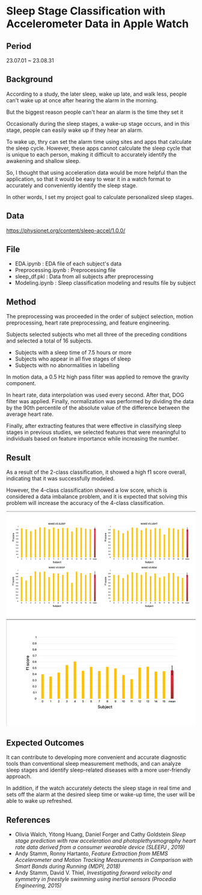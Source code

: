 # Sleep Stage Classification with Accelerometer Data in Apple Watch

## Period
23.07.01 ~ 23.08.31

## Background
According to a study, the later sleep, wake up late, and walk less, people can't wake up at once after hearing the alarm in the morning.

But the biggest reason people can't hear an alarm is the time they set it

Occasionally during the sleep stages, a wake-up stage occurs, and in this stage, people can easily wake up if they hear an alarm.

To wake up, thry can set the alarm time using sites and apps that calculate the sleep cycle. However, these apps cannot calculate the sleep cycle that is unique to each person, making it difficult to accurately identify the awakening and shallow sleep. 

So, I thought that using acceleration data would be more helpful than the application, so that it would be easy to wear it in a watch format to accurately and conveniently identify the sleep stage.

In other words, I set my project goal to calculate personalized sleep stages.


## Data
https://physionet.org/content/sleep-accel/1.0.0/

## File
* EDA.ipynb : EDA file of each subject's data
* Preprocessing.ipynb : Preprocessing file
* sleep_df.pkl : Data from all subjects after preprocessing
* Modeling.ipynb : Sleep classification modeling and results file by subject

## Method

The preprocessing was proceeded in the order of subject selection, motion preprocessing, heart rate preprocessing, and feature engineering.

Subjects selected subjects who met all three of the preceding conditions and selected a total of 16 subjects.
 - Subjects with a sleep time of 7.5 hours or more
 - Subjects who appear in all five stages of sleep
 - Subjects with no abnormalities in labelling

In motion data, a 0.5 Hz high pass filter was applied to remove the gravity component.  

In heart rate, data interpolation was used every second. After that, DOG filter was applied. Finally, normalization was performed by dividing the data by the 90th percentile of the absolute value of the difference between the average heart rate.

Finally, after extracting features that were effective in classifying sleep stages in previous studies, we selected features that were meaningful to individuals based on feature importance while increasing the number.

## Result
As a result of the 2-class classification, it showed a high f1 score overall, indicating that it was successfully modeled.

However, the 4-class classification showed a low score, which is considered a data imbalance problem, and it is expected that solving this problem will increase the accuracy of the 4-class classification.


<img src = "Result/2-classification.png">
<img src = "Result/4-classification.png">

  
## Expected Outcomes
It can contribute to developing more convenient and accurate diagnostic tools than conventional sleep measurement methods, and can analyze sleep stages and identify sleep-related diseases with a more user-friendly approach.

In addition, if the watch accurately detects the sleep stage in real time and sets off the alarm at the desired sleep time or wake-up time, the user will be able to wake up refreshed.

## References
* Olivia Walch, Yitong Huang, Daniel Forger and Cathy Goldstein *Sleep stage prediction with raw acceleration and photoplethysmography heart rate data derived from a consumer wearable device (SLEEPJ , 2019)*
* Andy Stamm, Ronny Hartanto, *Feature Extraction from MEMS Accelerometer and Motion Tracking Measurements in Comparison with Smart Bands during Running (MDPI, 2018)*
* Andy Stamm, David V. Thiel, *Investigating forward velocity and symmetry in freestyle swimming using inertial sensors (Procedia Engineering, 2015)*
